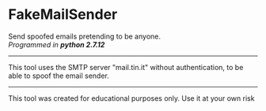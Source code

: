# FakeMailSender
Send spoofed emails pretending to be anyone.<br>
<i>Programmed in <b>python 2.7.12</b></i>
<hr>

This tool uses the SMTP server "mail.tin.it" without authentication, to be able to spoof the email sender.
<hr>

This tool was created for educational purposes only.
Use it at your own risk
